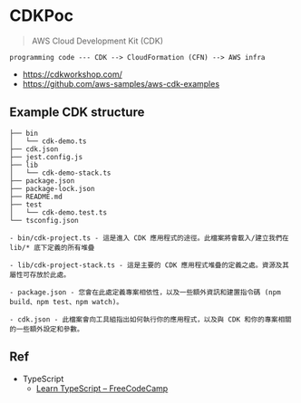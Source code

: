 # CDKPoc
>AWS Cloud Development Kit (CDK)

```
programming code --- CDK --> CloudFormation (CFN) --> AWS infra
```

- https://cdkworkshop.com/
- https://github.com/aws-samples/aws-cdk-examples

## Example CDK structure
```
├── bin
│   └── cdk-demo.ts
├── cdk.json
├── jest.config.js
├── lib
│   └── cdk-demo-stack.ts
├── package.json
├── package-lock.json
├── README.md
├── test
│   └── cdk-demo.test.ts
└── tsconfig.json

- bin/cdk-project.ts - 這是進入 CDK 應用程式的途徑。此檔案將會載入/建立我們在 lib/* 底下定義的所有堆疊

- lib/cdk-project-stack.ts - 這是主要的 CDK 應用程式堆疊的定義之處。資源及其屬性可存放於此處。

- package.json - 您會在此處定義專案相依性，以及一些額外資訊和建置指令碼 (npm build、npm test、npm watch)。

- cdk.json - 此檔案會向工具組指出如何執行你的應用程式，以及與 CDK 和你的專案相關的一些額外設定和參數。
```

## Ref
- TypeScript
	- [Learn TypeScript – FreeCodeCamp](https://www.youtube.com/watch?v=30LWjhZzg50)
